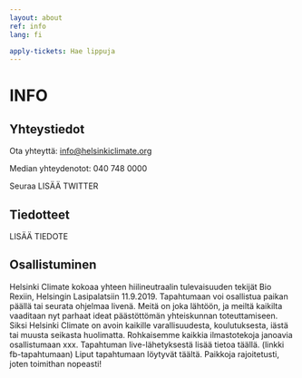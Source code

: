 ```yaml
---
layout: about
ref: info
lang: fi

apply-tickets: Hae lippuja
---
```


# INFO

## Yhteystiedot

Ota yhteyttä: info@helsinkiclimate.org

Median yhteydenotot: 040 748 0000

Seuraa LISÄÄ TWITTER

## Tiedotteet

LISÄÄ TIEDOTE

## Osallistuminen 

Helsinki Climate kokoaa yhteen hiilineutraalin tulevaisuuden tekijät Bio Rexiin, Helsingin Lasipalatsiin 11.9.2019. Tapahtumaan voi osallistua paikan päällä tai seurata ohjelmaa livenä. Meitä on joka lähtöön, ja meiltä kaikilta vaaditaan nyt parhaat ideat päästöttömän yhteiskunnan toteuttamiseen. Siksi Helsinki Climate on avoin kaikille varallisuudesta, koulutuksesta, iästä tai muusta seikasta huolimatta. Rohkaisemme kaikkia ilmastotekoja janoavia osallistumaan xxx. 
Tapahtuman live-lähetyksestä lisää tietoa täällä. (linkki fb-tapahtumaan)
Liput tapahtumaan löytyvät täältä. Paikkoja rajoitetusti, joten toimithan nopeasti!